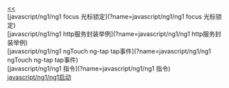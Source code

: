 <br/>[<<](?name=javascript/index)<br/>[javascript/ng1/ng1 focus 光标锁定](?name=javascript/ng1/ng1 focus 光标锁定)<br/>[javascript/ng1/ng1 http服务封装举例](?name=javascript/ng1/ng1 http服务封装举例)<br/>[javascript/ng1/ng1 ngTouch ng-tap tap事件](?name=javascript/ng1/ng1 ngTouch ng-tap tap事件)<br/>[javascript/ng1/ng1 指令](?name=javascript/ng1/ng1 指令)<br/>[javascript/ng1/ng1启动](?name=javascript/ng1/ng1启动)
